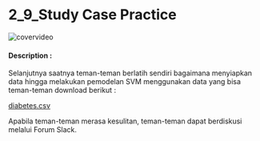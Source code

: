 # 2_9_Study Case Practice

![covervideo](http://bit.ly/makeaicovervideo)

#### **Description :**

Selanjutnya saatnya teman-teman berlatih sendiri bagaimana menyiapkan data hingga melakukan pemodelan SVM menggunakan data yang bisa teman-teman download berikut : <br>

[diabetes.csv](https://www.dropbox.com/sh/3escqhuxix16hj2/AACymsRstz7Cd6nxfPKeuZ04a?dl=0&preview=diabetes.csv)

Apabila teman-teman merasa kesulitan, teman-teman dapat berdiskusi melalui Forum Slack.